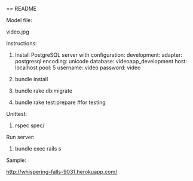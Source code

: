 == README

Model file:

video.jpg

Instructions:

1.  Install PostgreSQL server with configuration:
  development:
    adapter: postgresql
    encoding: unicode
    database: videoapp_development
    host: localhost
    pool: 5
    username: video
    password: video

2.  bundle install
3.  bundle rake db:migrate
4.  bundle rake test:prepare #for testing

Unittest:

1.  rspec spec/

Run server:

1.  bundle exec rails s

Sample:

http://whispering-falls-9031.herokuapp.com/
